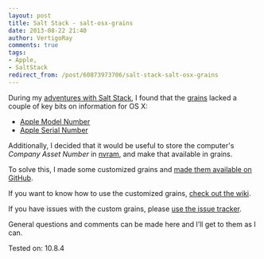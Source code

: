 ```yaml
---
layout: post
title: Salt Stack - salt-osx-grains
date: 2013-08-22 21:40
author: VertigoRay
comments: true
tags:
- Apple, 
- SaltStack
redirect_from: /post/60873973706/salt-stack-salt-osx-grains
---
```

During my [adventures with Salt Stack](http://go.vertigion.com/AdventuresWithSaltStack), I found that the [grains](http://docs.saltstack.com/topics/targeting/grains.html) lacked a couple of key bits on information for OS X:

- [Apple Model Number](http://bit.ly/189M2So)
- [Apple Serial Number](http://bit.ly/15Pz902)

Additionally, I decided that it would be useful to store the computer's *Company Asset Number* in [nvram](http://bit.ly/17OBJRL), and make that available in grains.<!-- more -->

To solve this, I made some customized grains and [made them available on GitHub](https://github.com/VertigoRay/salt-osx-grains).

If you want to know how to use the customized grains, [check out the wiki](https://github.com/VertigoRay/salt-osx-grains/wiki).

If you have issues with the custom grains, please [use the issue tracker](https://github.com/VertigoRay/salt-osx-grains/issues).

General questions and comments can be made here and I’ll get to them as I can.

Tested on: 10.8.4
